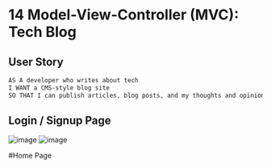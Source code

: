 # 14 Model-View-Controller (MVC): Tech Blog

## User Story

```md
AS A developer who writes about tech
I WANT a CMS-style blog site
SO THAT I can publish articles, blog posts, and my thoughts and opinions
```
## Login / Signup Page
![image](https://github.com/NebulaEclipse/MVC-Tech-Blog/assets/147276811/3597f64b-aa34-426d-9140-3f345d53555a)
![image](https://github.com/NebulaEclipse/MVC-Tech-Blog/assets/147276811/ece47684-2faf-41c8-b7f8-6df2ec5fa5ef)


#Home Page
